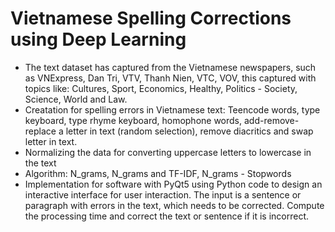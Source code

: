 # Vietnamese Spelling Corrections using Deep Learning

* The text dataset has captured from the Vietnamese newspapers, such as VNExpress, Dan Tri, VTV, Thanh Nien, VTC, VOV, this captured with topics like: Cultures, Sport, Economics, Healthy, Politics - Society, Science, World and Law.
* Creatation for spelling errors in Vietnamese text: Teencode words, type keyboard, type rhyme keyboard, homophone words, add-remove-replace a letter in text (random selection), remove diacritics and swap letter in text.
* Normalizing the data for converting uppercase letters to lowercase in the text
* Algorithm: N_grams, N_grams and TF-IDF, N_grams - Stopwords
* Implementation for software with PyQt5 using Python code to design an interactive interface for user interaction. The input is a sentence or paragraph with errors in the text, which needs to be corrected. Compute the processing time and correct the text or sentence if it is incorrect.
